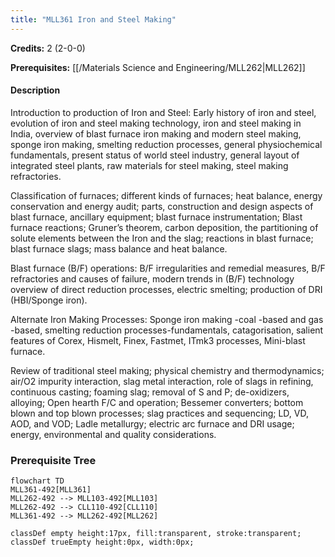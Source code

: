 ```yaml
---
title: "MLL361 Iron and Steel Making"
---
```

**Credits:** 2 (2-0-0)

**Prerequisites:** [[/Materials Science and Engineering/MLL262|MLL262]]

#### Description
Introduction to production of Iron and Steel: Early history of iron and steel, evolution of iron and steel making technology, iron and steel making in India, overview of blast furnace iron making and modern steel making, sponge iron making, smelting reduction processes, general physiochemical fundamentals, present status of world steel industry, general layout of integrated steel plants, raw materials for steel making, steel making refractories.

Classification of furnaces; different kinds of furnaces; heat balance, energy conservation and energy audit; parts, construction and design aspects of blast furnace, ancillary equipment; blast furnace instrumentation; Blast furnace reactions; Gruner’s theorem, carbon deposition, the partitioning of solute elements between the Iron and the slag; reactions in blast furnace; blast furnace slags; mass balance and heat balance.

Blast furnace (B/F) operations: B/F irregularities and remedial measures, B/F refractories and causes of failure, modern trends in (B/F) technology overview of direct reduction processes, electric smelting; production of DRI (HBI/Sponge iron).

Alternate Iron Making Processes: Sponge iron making -coal -based and gas -based, smelting reduction processes-fundamentals, catagorisation, salient features of Corex, Hismelt, Finex, Fastmet, ITmk3 processes, Mini-blast furnace.

Review of traditional steel making; physical chemistry and thermodynamics; air/O2 impurity interaction, slag metal interaction, role of slags in refining, continuous casting; foaming slag; removal of S and P; de-oxidizers, alloying; Open hearth F/C and operation; Bessemer converters; bottom blown and top blown processes; slag practices and sequencing; LD, VD, AOD, and VOD; Ladle metallurgy; electric arc furnace and DRI usage; energy, environmental and quality considerations.

### Prerequisite Tree

```mermaid
flowchart TD
MLL361-492[MLL361]
MLL262-492 --> MLL103-492[MLL103]
MLL262-492 --> CLL110-492[CLL110]
MLL361-492 --> MLL262-492[MLL262]

classDef empty height:17px, fill:transparent, stroke:transparent;
classDef trueEmpty height:0px, width:0px;
```